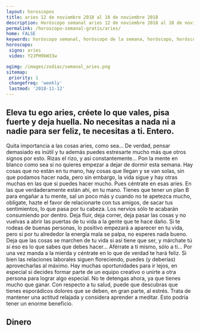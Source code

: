 ```yaml
---
layout: horoscopos
title: aries 12 de noviembre 2018 al 18 de noviembre 2018 
description: Horóscopo semanal aries 12 de noviembre 2018 al 18 de noviembre 2018. Eleva tu ego aries, créete lo que vales, pisa fuerte y deja huella. No necesitas a nada ni a nadie para ser feliz, te necesitas a ti. Entero. 
permalink: /horoscopo-semanal-gratis/aries/
home: FALSE
keywords: horóscopo semanal, horóscopo de la semana, horóscopo, horóscopo gratis,horóscopos, horóscopo esperanza gracia, horoscopos aries la semana, horóscopos gratis, Tarot, Astrologia, Zodíaco, aries, horoscopo gratis, semanal
horoscopo:
 signo: aries
 video: Y2JPH9bW33w

ogimg: /images/zodiac/semanal_aries.png
sitemap:
 priority: 1
 changefreq: 'weekly'
 lastmod: '2018-11-12'
---
```




## Eleva tu ego aries, créete lo que vales, pisa fuerte y deja huella. No necesitas a nada ni a nadie para ser feliz, te necesitas a ti. Entero. 

Quita importancia a las cosas aries, como sea… De verdad, pensar demasiado es inútil y tu además puedes estresarte mucho más que otros signos por esto. Rizas el rizo, y así constantemente… Pon la mente en blanco como sea si no quieres empezar a dejar de dormir esta semana. Hay cosas que no están en tu mano, hay cosas que llegan y se van solas, sin que podamos hacer nada, pero sin embargo, la vida sigue y hay otras muchas en las que si puedes hacer mucho. Pues céntrate en esas aries. En las que verdaderamente están ahí, en tu mano. Tienes que tener un plan B para engañar a tu mente, sal un poco más y cuando no te apetezca mucho, oblígate, hazte el favor de relacionarte con tus amigos, de sacar tus sentimientos, lo que pasa por tu cabeza. Los nervios sólo te acabarán consumiendo por dentro. Deja fluir, deja correr, deja pasar las cosas y no vuelvas a abrir las puertas de tu vida a la gente que te hace daño. Si te rodeas de buenas personas, lo positivo empezará a aparecer en tu vida, pero si por tu alrededor la energía mala se palpa, no esperes nada bueno. Deja que las cosas se marchen de tu vida si así tiene que ser, y márchate tú si eso es lo que sabes que debes hacer… Aférrate a ti mismo, sólo a ti… Por una vez manda a la mierda y céntrate en lo que de verdad te hará feliz.
Si bien las relaciones laborales siguen floreciendo, puedes (y deberías) aprovecharlas al máximo. Hay muchas oportunidades para ir lejos, en especial si decides formar parte de un equipo creativo o unirte a otra persona para lograr algo especial. No te detengas ahora, ya que tienes mucho que ganar. Con respecto a tu salud, puede que descubras que tienes esporádicos dolores que se deben, en gran parte, al estrés. Trata de mantener una actitud relajada y considera aprender a meditar. Esto podría tener un enorme beneficio.

## Dinero

